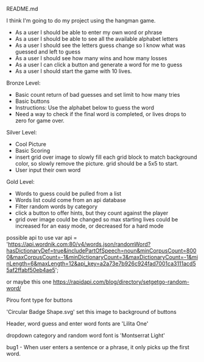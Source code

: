 README.md


I think I'm going to do my project using the hangman game.

- As a user I should be able to enter my own word or phrase
- As a user I should be able to see all the available alphabet letters
- As a user I should see the letters guess change so I know what was guessed and left to guess
- As a user I should see how many wins and how many losses
- As a user I can click a button and generate a word for me to guess
- As a user I should start the game with 10 lives.

Bronze Level:
- Basic count return of bad guesses and set limit to how many tries
- Basic buttons
- Instructions: Use the alphabet below to guess the word
- Need a way to check if the final word is completed, or lives drops to zero for game over.

Silver Level:
- Cool Picture
- Basic Scoring
- insert grid over image to slowly fill each grid block to match background color, so slowly remove the picture. grid should be a 5x5 to start. 
- User input their own word

Gold Level:
- Words to guess could be pulled from a list
- Words list could come from an api database
- Filter random words by category
- click a button to offer hints, but they count against the player
- grid over image could be changed so max starting lives could be increased for an easy mode, or decreased for a hard mode

possible api to use var api = 'https://api.wordnik.com:80/v4/words.json/randomWord?hasDictionaryDef=true&includePartOfSpeech=noun&minCorpusCount=8000&maxCorpusCount=-1&minDictionaryCount=3&maxDictionaryCount=-1&minLength=6&maxLength=12&api_key=a2a73e7b926c924fad7001ca3111acd55af2ffabf50eb4ae5';


or maybe this one https://rapidapi.com/blog/directory/setgetgo-random-word/

Pirou font type for buttons


'Circular Badge Shape.svg' set this image to background of buttons

Header, word guess and enter word fonts are 'Lilita One'

dropdown category and random word font is 'Montserrat Light'

<!-- <img src='images/Circular Badge Shape2.svg'/>  -->

bug1 - When user enters a sentence or a phrase, it only picks up the first word. 
